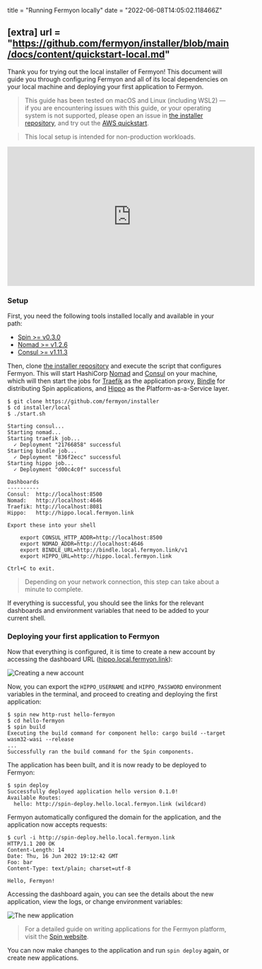 title = "Running Fermyon locally"
date = "2022-06-08T14:05:02.118466Z"

[extra]
url = "https://github.com/fermyon/installer/blob/main/docs/content/quickstart-local.md"
---

Thank you for trying out the local installer of Fermyon! This document will guide
you through configuring Fermyon and all of its local dependencies on your local
machine and deploying your first application to Fermyon.

> This guide has been tested on macOS and Linux (including WSL2) — if you are
> encountering issues with this guide, or your operating system is not supported,
> please open an issue in [the installer repository](https://github.com/fermyon/installer/issues),
> and try out the [AWS quickstart](/quickstart-aws.md).

> This local setup is intended for non-production workloads.

<iframe width="560" height="315" src="https://www.youtube.com/embed/0mva5PDeCuQ" title="YouTube video player" frameborder="0" allow="accelerometer; autoplay; clipboard-write; encrypted-media; gyroscope; picture-in-picture" allowfullscreen></iframe>

### Setup

First, you need the following tools installed locally and available in your path:

- [Spin >= v0.3.0](https://github.com/fermyon/spin/releases/v0.3.0)
- [Nomad >= v1.2.6](https://www.nomadproject.io/)
- [Consul >= v1.11.3](https://www.consul.io/)

Then, clone [the installer repository](https://github.com/fermyon/installer)
and execute the script that configures Fermyon.
This will start HashiCorp [Nomad](https://www.nomadproject.io) and
[Consul](https://www.consul.io) on your machine, which will then start the jobs
for [Traefik](https://github.com/traefik/traefik) as the application proxy,
[Bindle](https://github.com/deislabs/bindle) for distributing Spin applications,
and [Hippo](https://github.com/deislabs/hippo) as the Platform-as-a-Service layer.

```console
$ git clone https://github.com/fermyon/installer
$ cd installer/local
$ ./start.sh

Starting consul...
Starting nomad...
Starting traefik job...
  ✓ Deployment "21766858" successful
Starting bindle job...
  ✓ Deployment "836f2ecc" successful
Starting hippo job...
  ✓ Deployment "d00c4c0f" successful

Dashboards
----------
Consul:  http://localhost:8500
Nomad:   http://localhost:4646
Traefik: http://localhost:8081
Hippo:   http://hippo.local.fermyon.link

Export these into your shell

    export CONSUL_HTTP_ADDR=http://localhost:8500
    export NOMAD_ADDR=http://localhost:4646
    export BINDLE_URL=http://bindle.local.fermyon.link/v1
    export HIPPO_URL=http://hippo.local.fermyon.link

Ctrl+C to exit.
```

> Depending on your network connection, this step can take about a minute to complete.

If everything is successful, you should see the links for the relevant dashboards and
environment variables that need to be added to your current shell.

### Deploying your first application to Fermyon

Now that everything is configured, it is time to create a new account by
accessing the dashboard URL ([hippo.local.fermyon.link](http://hippo.local.fermyon.link)):

![Creating a new account](static/image/docs/hippo-account.png)

Now, you can export the `HIPPO_USERNAME` and `HIPPO_PASSWORD` environment variables
in the terminal, and proceed to creating and deploying the first application:

```console
$ spin new http-rust hello-fermyon
$ cd hello-fermyon
$ spin build
Executing the build command for component hello: cargo build --target wasm32-wasi --release
...
Successfully ran the build command for the Spin components.
```

The application has been built, and it is now ready to be deployed to Fermyon:

```console
$ spin deploy
Successfully deployed application hello version 0.1.0!
Available Routes:
  hello: http://spin-deploy.hello.local.fermyon.link (wildcard)
```

Fermyon automatically configured the domain for the application, and the application
now accepts requests:

```console
$ curl -i http://spin-deploy.hello.local.fermyon.link
HTTP/1.1 200 OK
Content-Length: 14
Date: Thu, 16 Jun 2022 19:12:42 GMT
Foo: bar
Content-Type: text/plain; charset=utf-8

Hello, Fermyon!
```

Accessing the dashboard again, you can see the details about the new application,
view the logs, or change environment variables:

![The new application](static/image/docs/hippo-app.png)

> For a detailed guide on writing applications for the Fermyon platform, visit
> the [Spin website](https://developer.fermyon.com/spin).

You can now make changes to the application and run `spin deploy` again, or
create new applications.
